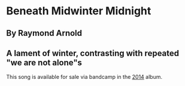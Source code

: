 # Beneath Midwinter Midnight
## By Raymond Arnold
## A lament of winter, contrasting with repeated "we are not alone"s

This song is available for sale via bandcamp in the [2014](https://humanistculture.bandcamp.com/album/solstice-2014) album.